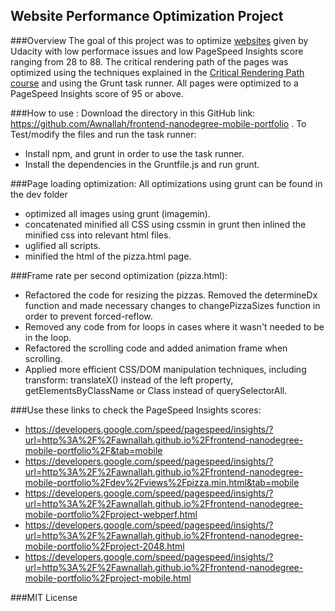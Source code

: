 
## Website Performance Optimization Project
###Overview
The goal of this project was to optimize [websites](https://github.com/gosukiwi/web-performance-portfolio) given by Udacity with low performace issues and low PageSpeed Insights score ranging from 28 to 88.
The critical rendering path of the pages was optimized using the techniques explained in the [Critical Rendering Path course](https://www.udacity.com/course/ud884) and using the Grunt task runner. All pages were optimized to a PageSpeed Insights score of 95 or above.

###How to use :
Download the directory in this GitHub link: https://github.com/Awnallah/frontend-nanodegree-mobile-portfolio .
To Test/modify the files and run the task runner:
- Install npm, and grunt in order to use the task runner. 
- Install the dependencies in the Gruntfile.js and run grunt.

###Page loading optimization:
All optimizations using grunt can be found in the dev folder
- optimized all images using grunt (imagemin).
- concatenated minified all CSS using cssmin in grunt then inlined the minified css into relevant html files.
- uglified all scripts.
- minified the html of the pizza.html page.

###Frame rate per second optimization (pizza.html):
- Refactored the code for resizing the pizzas. Removed the determineDx function and made necessary changes to changePizzaSizes function in order to prevent forced-reflow.
- Removed any code from for loops in cases where it wasn't needed to be in the loop.
- Refactored the scrolling code and added animation frame when scrolling.
- Applied more efficient CSS/DOM manipulation techniques, including transform: translateX() instead of the left property, getElementsByClassName or Class instead of querySelectorAll.

###Use these links to check the PageSpeed Insights scores:
- https://developers.google.com/speed/pagespeed/insights/?url=http%3A%2F%2Fawnallah.github.io%2Ffrontend-nanodegree-mobile-portfolio%2F&tab=mobile
- https://developers.google.com/speed/pagespeed/insights/?url=http%3A%2F%2Fawnallah.github.io%2Ffrontend-nanodegree-mobile-portfolio%2Fdev%2Fviews%2Fpizza.min.html&tab=mobile
- https://developers.google.com/speed/pagespeed/insights/?url=http%3A%2F%2Fawnallah.github.io%2Ffrontend-nanodegree-mobile-portfolio%2Fproject-webperf.html
- https://developers.google.com/speed/pagespeed/insights/?url=http%3A%2F%2Fawnallah.github.io%2Ffrontend-nanodegree-mobile-portfolio%2Fproject-2048.html
- https://developers.google.com/speed/pagespeed/insights/?url=http%3A%2F%2Fawnallah.github.io%2Ffrontend-nanodegree-mobile-portfolio%2Fproject-mobile.html


###MIT License











